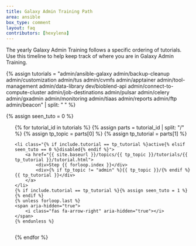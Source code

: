 ```yaml
---
title: Galaxy Admin Training Path
area: ansible
box_type: comment
layout: faq
contributors: [hexylena]
---
```


The yearly Galaxy Admin Training follows a specific ordering of tutorials. Use this timeline to help keep track of where you are in Galaxy Admin Training.

{% assign tutorials = "admin/ansible-galaxy admin/backup-cleanup admin/customization admin/tus admin/cvmfs admin/apptainer admin/tool-management admin/data-library dev/bioblend-api admin/connect-to-compute-cluster admin/job-destinations admin/pulsar admin/celery admin/gxadmin admin/monitoring admin/tiaas admin/reports admin/ftp admin/beacon" | split: " " %}


{% assign seen_tuto = 0 %}
<ol id="git-gat-timeline">
{% for tutorial_id in tutorials %}
    {% assign parts = tutorial_id | split: "/" %}
    {% assign tp_topic = parts[0] %}
    {% assign tp_tutorial = parts[1] %}

    <li class="{% if include.tutorial == tp_tutorial %}active{% elsif seen_tuto == 0 %}disabled{% endif %}">
        <a href="{{ site.baseurl }}/topics/{{ tp_topic }}/tutorials/{{ tp_tutorial }}/tutorial.html">
            <div>Step {{ forloop.index }}</div>
            <div>{% if tp_topic != "admin" %}{{ tp_topic }}/{% endif %}{{ tp_tutorial }}</div>
        </a>
    </li>
    {% if include.tutorial == tp_tutorial %}{% assign seen_tuto = 1 %}{% endif %}
    {% unless forloop.last %}
    <span aria-hidden="true">
        <i class="fas fa-arrow-right" aria-hidden="true"></i>
    </span>
    {% endunless %}
{% endfor %}
</ol>

<style type="text/css">
#git-gat-timeline {
    display: flex;
    flex-direction: row;
    flex-wrap: wrap;
}
#git-gat-timeline li  {
    display: flex;
    flex-direction: column;
    border: 1px solid black;
    border-radius: 5px;
    padding: 0.5em;
    margin: 0.5em;
}
#git-gat-timeline li.active {
    background: #a8ffa8;
    color: black;
}
#git-gat-timeline li.disabled {
    background: #eee;
}
#git-gat-timeline span {
    align-self: center;
}
</style>
